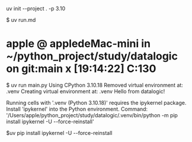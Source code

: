 uv init --project .   -p 3.10

$ uv run.md 

# apple @ appledeMac-mini in ~/python_project/study/datalogic on git:main x [19:14:22] C:130
$ uv run main.py 
Using CPython 3.10.18
Removed virtual environment at: .venv
Creating virtual environment at: .venv
Hello from datalogic!


Running cells with '.venv (Python 3.10.18)' requires the ipykernel package.
Install 'ipykernel' into the Python environment. 
Command: '/Users/apple/python_project/study/datalogic/.venv/bin/python -m pip install ipykernel -U --force-reinstall'

$uv pip install ipykernel -U --force-reinstall

